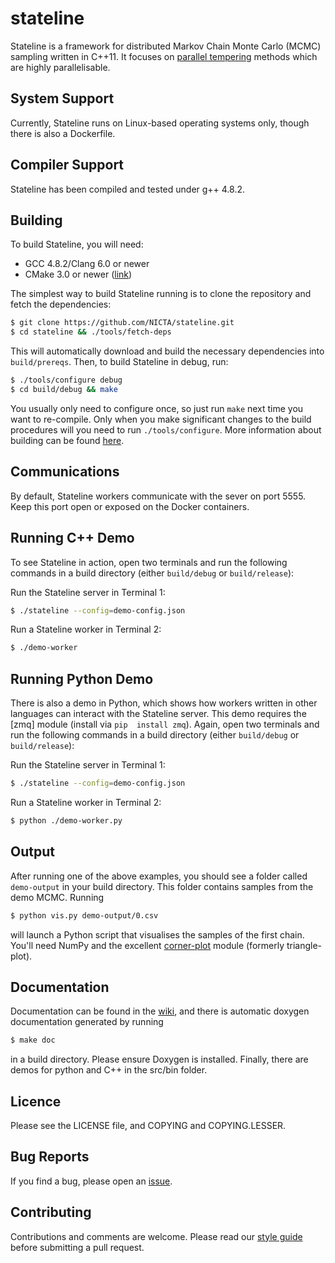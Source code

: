 stateline
=========
Stateline is a framework for distributed Markov Chain Monte Carlo (MCMC) sampling written in C++11. It focuses on [parallel tempering](http://en.wikipedia.org/wiki/Parallel_tempering) methods which are highly parallelisable.

System Support
--------------
Currently, Stateline runs on Linux-based operating systems only, though there
is also a Dockerfile. 

Compiler Support
----------------
Stateline has been compiled and tested under g++ 4.8.2.

Building
--------
To build Stateline, you will need:
* GCC 4.8.2/Clang 6.0 or newer
* CMake 3.0 or newer ([link](https://cmake.org/install/))

The simplest way to build Stateline running is to clone the repository and fetch the dependencies:

```bash
$ git clone https://github.com/NICTA/stateline.git
$ cd stateline && ./tools/fetch-deps
```

This will automatically download and build the necessary dependencies into `build/prereqs`. Then, to build Stateline in debug, run:

```bash
$ ./tools/configure debug
$ cd build/debug && make
```

You usually only need to configure once, so just run `make` next time you want to re-compile. Only when you make significant changes to the build procedures will you need to run `./tools/configure`. More information about building can be found [here](https://github.com/NICTA/stateline/wiki/Installation-Guide).

Communications
--------------
By default, Stateline workers communicate with the sever on port 5555. Keep
this port open or exposed on the Docker containers.

Running C++ Demo
----------------
To see Stateline in action, open two terminals and run the following commands in a build directory (either `build/debug` or `build/release`):

Run the Stateline server in Terminal 1:

```bash
$ ./stateline --config=demo-config.json
```

Run a Stateline worker in Terminal 2:

```bash
$ ./demo-worker
```

Running Python Demo
-------------------
There is also a demo in Python, which shows how workers written in other languages can interact with the Stateline server. This demo requires the [zmq] module (install via `pip  install zmq`). Again, open two terminals and run the following commands in a build directory (either `build/debug` or `build/release`):

Run the Stateline server in Terminal 1:

```bash
$ ./stateline --config=demo-config.json
```

Run a Stateline worker in Terminal 2:

```bash
$ python ./demo-worker.py
```

Output
-------------------

After running one of the above examples,  you should see a folder called `demo-output` in your build directory. This folder contains samples from the demo MCMC. Running

```bash
$ python vis.py demo-output/0.csv
```

will launch a Python script that visualises the samples of the first chain. You'll need NumPy and the excellent [corner-plot](https://github.com/dfm/corner.py) module (formerly triangle-plot).


Documentation
-------------
Documentation can be found in the
[wiki](http://github.com/NICTA/stateline/wiki), and there is automatic doxygen documentation generated by running

```bash
$ make doc
```

in a build directory. Please ensure Doxygen is installed. Finally, there are demos for python and C++ in the src/bin folder.

Licence
-------
Please see the LICENSE file, and COPYING and COPYING.LESSER.

Bug Reports
-----------
If you find a bug, please open an [issue](http://github.com/NICTA/stateline/issues).

Contributing 
------------
Contributions and comments are welcome. Please read our [style guide](docs/CodeGuidelines.md) before submitting a pull request.
